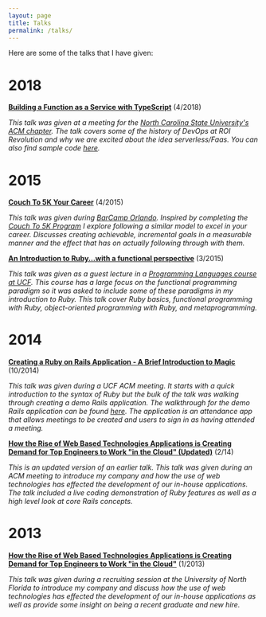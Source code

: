 ```yaml
---
layout: page
title: Talks
permalink: /talks/
---
```


Here are some of the talks that I have given:

# 2018

**<a href="https://www.icloud.com/keynote/0NVf0OADqbNQtreCtb2Y4vC4A#Building_a_Function_as_a_Service_with_TypeScript" onclick="trackOutboundlink('https://www.icloud.com/keynote/0NVf0OADqbNQtreCtb2Y4vC4A#Building_a_Function_as_a_Service_with_TypeScript'); return false" target="_blank">Building a Function as a Service with TypeScript</a>** (4/2018)

_This talk was given at a meeting for the [North Carolina State University's](https://www.ncsu.edu/) [ACM chapter](https://acm-ncsu.github.io/about/). The talk covers some of the history of DevOps at ROI Revolution and why we are excited about the idea serverless/Faas. You can also find sample code <a href="https://github.com/tmr08c/faas-with-typescript" onclick="trackOutboundlink('https://github.com/tmr08c/faas-with-typescript'); return false" target="_blank">here</a>._

# 2015

**<a href="https://docs.google.com/presentation/d/1hMABDuoPNcRz75Rt2dGHLhntjrFbG_XH2dHXUiJ8yV8/edit?usp=sharing" onclick="trackOutboundlink('https://docs.google.com/presentation/d/1hMABDuoPNcRz75Rt2dGHLhntjrFbG_XH2dHXUiJ8yV8/edit?usp=sharing'); return false" target="_blank">Couch To 5K Your Career</a>** (4/2015)

*This talk was given during <a href="http://barcamporlando.org/" onclick="trackOutboundlink('http://barcamporlando.org/'); reutrn false" target="_blank">BarCamp Orlando</a>. Inspired by completing the <a href="http://www.c25k.com/" onclick="trackOutboundlink('http://www.c25k.com/'); return false" target="_blank">Couch To 5K Program</a> I explore following a similar model to excel in your career. Discusses creating achievable, incremental goals in a measurable manner and the effect that has on actually following through with them.*

**<a href="https://docs.google.com/presentation/d/1_RjmWwWcQIodywIDzq92JhejtG7GGSyWCAfd1b-0rGw/edit?usp=sharing" onclick="trackOutboundlink('https://docs.google.com/presentation/d/1_RjmWwWcQIodywIDzq92JhejtG7GGSyWCAfd1b-0rGw/edit?usp=sharing'); return false" target='_blank'>An Introduction to Ruby...with a functional perspective</a>** (3/2015)

*This talk was given as a guest lecture in a <a href="http://www.eecs.ucf.edu/~leavens/COP4020/" onclick="trackOutboundlink('http://www.eecs.ucf.edu/~leavens/COP4020/'); return false" target='_blank'>Programming Languages course at UCF</a>. This course has a large focus on the functional programming paradigm so it was asked to include some of these paradigms in my introduction to Ruby. This talk cover Ruby basics, functional programming with Ruby, object-oriented programming with Ruby, and metaprogramming.*

# 2014

**<a href="https://drive.google.com/file/d/0B3NCXf-saz3pcF9PcVJCRDh6aFE/view?usp=sharing" onclick="trackOutboundlink('https://drive.google.com/file/d/0B3NCXf-saz3pcF9PcVJCRDh6aFE/view?usp=sharing'); return false" target='_blank'>Creating a Ruby on Rails Application - A Brief Introduction to Magic</a>** (10/2014)

*This talk was given during a UCF ACM meeting. It starts with a quick introduction to the syntax of Ruby but the bulk of the talk was walking through creating a demo Rails application. The walkthrough for the demo Rails application can be found <a href="https://gist.github.com/tmr08c/102cacf255d09e2122ce" onclick="trackOutboundlink('https://gist.github.com/tmr08c/102cacf255d09e2122ce'); return false'); return false" target='_blank'>here</a>. The application is an attendance app that allows meetings to be created and users to sign in as having attended a meeting.*

**<a href="http://prezi.com/-tkwopbxt9rm/?utm_campaign=share&utm_medium=copy&rc=ex0share" onclick="trackOutboundlink('http://prezi.com/-tkwopbxt9rm/?utm_campaign=share&utm_medium=copy&rc=ex0share'); return false" target='_blank'>How the Rise of Web Based Technologies Applications is Creating Demand for Top Engineers to Work "in the Cloud" (Updated)</a>** (2/14)

*This is an updated version of an earlier talk. This talk was given during an ACM meeting to introduce my company and how the use of web technologies has effected the development of our in-house applications. The talk included a live coding demonstration of Ruby features as well as a high level look at core Rails concepts.*

# 2013

**<a href="http://prezi.com/-tkwopbxt9rm/?utm_campaign=share&utm_medium=copy&rc=ex0share" onclick="trackOutboundlink('http://prezi.com/-tkwopbxt9rm/?utm_campaign=share&utm_medium=copy&rc=ex0share'); return false" target='_blank'>How the Rise of Web Based Technologies Applications is Creating Demand for Top Engineers to Work "in the Cloud"</a>** (1/2013)

*This talk was given during a recruiting session at the University of North Florida to introduce my company and discuss how the use of web technologies has effected the development of our in-house applications as well as provide some insight on being a recent graduate and new hire.*
